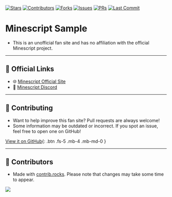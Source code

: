 [![Stars](https://img.shields.io/github/stars/sam-ple/minescript-sample?style=for-the-badge&color=yellow)](https://github.com/sam-ple/minescript-sample/stargazers) [![Contributors](https://img.shields.io/github/contributors/sam-ple/minescript-sample?style=for-the-badge&color=orange)](https://github.com/sam-ple/minescript-sample/graphs/contributors) [![Forks](https://img.shields.io/github/forks/sam-ple/minescript-sample?style=for-the-badge&color=lightgrey)](https://github.com/sam-ple/minescript-sample/network/members) [![Issues](https://img.shields.io/github/issues/sam-ple/minescript-sample?style=for-the-badge&color=red)](https://github.com/sam-ple/minescript-sample/issues) [![PRs](https://img.shields.io/github/issues-pr/sam-ple/minescript-sample?style=for-the-badge&color=green)](https://github.com/sam-ple/minescript-sample/pulls) [![Last Commit](https://img.shields.io/github/last-commit/sam-ple/minescript-sample?style=for-the-badge&color=purple)](https://github.com/sam-ple/minescript-sample/commits/main)

# Minescript Sample

- This is an unofficial fan site and has no affiliation with the official Minescript project.

---

## 🔗 Official Links

- 🌐 [Minescript Official Site](https://minescript.net/)
- 💬 [Minescript Discord](https://discord.gg/NjcyvrHTze)

---

## 🔨 Contributing

- Want to help improve this fan site? Pull requests are always welcome!
- Some information may be outdated or incorrect. If you spot an issue, feel free to open one on GitHub!

[View it on GitHub](https://github.com/sam-ple/minescript-sample){: .btn .fs-5 .mb-4 .mb-md-0 }

---

## 👥 Contributors

- Made with [contrib.rocks](https://contrib.rocks). Please note that changes may take some time to appear.

<a href="https://github.com/sam-ple/minescript-sample/graphs/contributors">
  <img src="https://contrib.rocks/image?repo=sam-ple/minescript-sample" />
</a>
